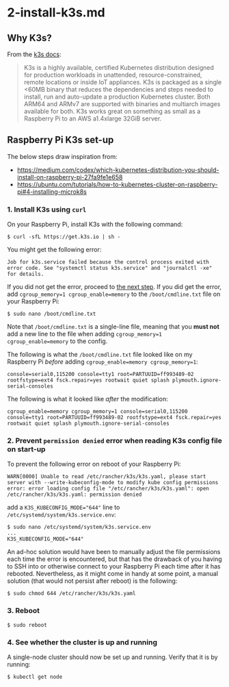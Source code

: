# 2-install-k3s.md

## Why K3s?

From the [k3s docs](https://k3s.io/):

> K3s is a highly available, certified Kubernetes distribution designed for production workloads in unattended, resource-constrained, remote locations or inside IoT appliances.
> K3s is packaged as a single <60MB binary that reduces the dependencies and steps needed to install, run and auto-update a production Kubernetes cluster.
> Both ARM64 and ARMv7 are supported with binaries and multiarch images available for both. K3s works great on something as small as a Raspberry Pi to an AWS a1.4xlarge 32GiB server.

## Raspberry Pi K3s set-up

The below steps draw inspiration from:
- https://medium.com/codex/which-kubernetes-distribution-you-should-install-on-raspberry-pi-27fa9fe1e658
- https://ubuntu.com/tutorials/how-to-kubernetes-cluster-on-raspberry-pi#4-installing-microk8s

### 1. Install K3s using `curl`

On your Raspberry Pi, install K3s with the following command:

```shell
$ curl -sfL https://get.k3s.io | sh -
```

You might get the following error:

```shell
Job for k3s.service failed because the control process exited with error code. See "systemctl status k3s.service" and "journalctl -xe" for details.
```

If you did not get the error, proceed to [the next step](#2-prevent-permission-denied-error-when-reading-k3s-config-file-on-start-up). If you did get the error, add `cgroup_memory=1 cgroup_enable=memory` to the `/boot/cmdline.txt` file on your Raspberry Pi:

```shell
$ sudo nano /boot/cmdline.txt
```

Note that `/boot/cmdline.txt` is a single-line file, meaning that you **must not** add a new line to the file when adding `cgroup_memory=1 cgroup_enable=memory` to the config.

The following is what the `/boot/cmdline.txt` file looked like on my Raspberry Pi *before* adding `cgroup_enable=memory cgroup_memory=1`:

```shell
console=serial0,115200 console=tty1 root=PARTUUID=ff993489-02 rootfstype=ext4 fsck.repair=yes rootwait quiet splash plymouth.ignore-serial-consoles
```

The following is what it looked like *after* the modification:

```shell
cgroup_enable=memory cgroup_memory=1 console=serial0,115200 console=tty1 root=PARTUUID=ff993489-02 rootfstype=ext4 fsck.repair=yes rootwait quiet splash plymouth.ignore-serial-consoles
```

### 2. Prevent `permission denied` error when reading K3s config file on start-up

To prevent the following error on reboot of your Raspberry Pi:

```shell
WARN[0000] Unable to read /etc/rancher/k3s/k3s.yaml, please start server with --write-kubeconfig-mode to modify kube config permissions
error: error loading config file "/etc/rancher/k3s/k3s.yaml": open /etc/rancher/k3s/k3s.yaml: permission denied
```

add a `K3S_KUBECONFIG_MODE="644"` line to `/etc/systemd/system/k3s.service.env`:

```shell
$ sudo nano /etc/systemd/system/k3s.service.env
...
K3S_KUBECONFIG_MODE="644"
```

An ad-hoc solution would have been to manually adjust the file permissions each time the error is encountered, but that has the drawback of you having to SSH into or otherwise connect to your Raspberry Pi each time after it has rebooted. Nevertheless, as it might come in handy at some point, a manual solution (that would not persist after reboot) is the following:

```shell
$ sudo chmod 644 /etc/rancher/k3s/k3s.yaml
```

### 3. Reboot

```shell
$ sudo reboot
```

### 4. See whether the cluster is up and running

A single-node cluster should now be set up and running. Verify that it is by running:

```shell
$ kubectl get node
```